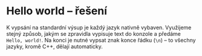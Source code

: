 # Hello world – řešení

K vypsání na standardní výsup je každý jazyk nativně vybaven. Využijeme stejný způsob, jakým se zpravidla vypisuje text
do konzole a předáme `Hello, world!`. Na konci je nutné vypsat znak konce řádku (`\n`) – to všechny jazyky, kromě C++,
dělají automaticky.
